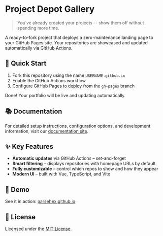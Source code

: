 # Project Depot Gallery

> You've already created your projects -- show them off without spending more time.

A ready-to-fork project that deploys a zero-maintenance landing page to your GitHub Pages site. Your repositories are showcased and updated automatically via GitHub Actions.

## 🚀 Quick Start

1. Fork this repository using the name `USERNAME.github.io`
2. Enable the GitHub Actions workflow
3. Configure GitHub Pages to deploy from the `gh-pages` branch

Done! Your portfolio will be live and updating automatically.

## 📚 Documentation

For detailed setup instructions, configuration options, and development information, visit our [documentation site](https://projectdepot.github.io/Gallery).

## ✨ Key Features

- **Automatic updates** via GitHub Actions – set-and-forget
- **Smart filtering** – displays repositories with homepage URLs by default
- **Fully customizable** – control which repos to show and how they appear
- **Modern UI** – built with Vue, TypeScript, and Vite

## 🎯 Demo

See it in action: [parsehex.github.io](https://parsehex.github.io/)

## 📄 License

Licensed under the [MIT License](LICENSE).

